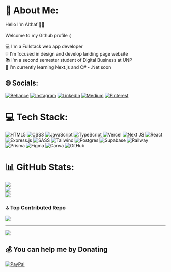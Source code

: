 # 💫 About Me:
Hello I'm Althaf 👋🏻<br><br>Welcome to my Github profile :) <br><br>💻 I'm a Fullstack web app developer  <br>💡 I'm focused in design and develop landing page website<br>📚 I'm a second semester student of Digital Business at UNP<br>🌱 I’m currently learning Next.js and C# - .Net soon


## 🌐 Socials:
[![Behance](https://img.shields.io/badge/Behance-1769ff?logo=behance&logoColor=white)](https://behance.net/AlthafMulya) [![Instagram](https://img.shields.io/badge/Instagram-%23E4405F.svg?logo=Instagram&logoColor=white)](https://instagram.com/@althafmly) [![LinkedIn](https://img.shields.io/badge/LinkedIn-%230077B5.svg?logo=linkedin&logoColor=white)](https://linkedin.com/in/MuhammadAlthafMulya) [![Medium](https://img.shields.io/badge/Medium-12100E?logo=medium&logoColor=white)](https://medium.com/@AlthafMulya) [![Pinterest](https://img.shields.io/badge/Pinterest-%23E60023.svg?logo=Pinterest&logoColor=white)](https://pinterest.com/shinee) 

# 💻 Tech Stack:
![HTML5](https://img.shields.io/badge/html5-%23E34F26.svg?style=for-the-badge&logo=html5&logoColor=white) ![CSS3](https://img.shields.io/badge/css3-%231572B6.svg?style=for-the-badge&logo=css3&logoColor=white) ![JavaScript](https://img.shields.io/badge/javascript-%23323330.svg?style=for-the-badge&logo=javascript&logoColor=%23F7DF1E) ![TypeScript](https://img.shields.io/badge/typescript-%23007ACC.svg?style=for-the-badge&logo=typescript&logoColor=white) ![Vercel](https://img.shields.io/badge/vercel-%23000000.svg?style=for-the-badge&logo=vercel&logoColor=white) ![Next JS](https://img.shields.io/badge/Next-black?style=for-the-badge&logo=next.js&logoColor=white) ![React](https://img.shields.io/badge/react-%2320232a.svg?style=for-the-badge&logo=react&logoColor=%2361DAFB) ![Express.js](https://img.shields.io/badge/express.js-%23404d59.svg?style=for-the-badge&logo=express&logoColor=%2361DAFB) ![SASS](https://img.shields.io/badge/SASS-hotpink.svg?style=for-the-badge&logo=SASS&logoColor=white) ![Tailwind](https://img.shields.io/badge/Tailwind-%2338B2AC.svg?style=for-the-badge&logo=tailwind-css&logoColor=white) ![Postgres](https://img.shields.io/badge/postgres-%23316192.svg?style=for-the-badge&logo=postgresql&logoColor=white) ![Supabase](https://img.shields.io/badge/Supabase-3ECF8E?style=for-the-badge&logo=supabase&logoColor=white) ![Railway](https://img.shields.io/badge/Railway-%230B0D0E.svg?style=for-the-badge&logo=railway&logoColor=white) ![Prisma](https://img.shields.io/badge/Prisma-3982CE?style=for-the-badge&logo=Prisma&logoColor=white) ![Figma](https://img.shields.io/badge/figma-%23F24E1E.svg?style=for-the-badge&logo=figma&logoColor=white) ![Canva](https://img.shields.io/badge/Canva-%2300C4CC.svg?style=for-the-badge&logo=Canva&logoColor=white) ![GitHub](https://img.shields.io/badge/github-%23121011.svg?style=for-the-badge&logo=github&logoColor=white)
# 📊 GitHub Stats:
![](https://github-readme-stats.vercel.app/api?username=Althaf671&theme=dracula&hide_border=true&include_all_commits=true&count_private=true)<br/>
![](https://nirzak-streak-stats.vercel.app/?user=Althaf671&theme=dracula&hide_border=true)<br/>
![](https://github-readme-stats.vercel.app/api/top-langs/?username=Althaf671&theme=dracula&hide_border=true&include_all_commits=true&count_private=true&layout=compact)

### 🔝 Top Contributed Repo
![](https://github-contributor-stats.vercel.app/api?username=Althaf671&limit=5&theme=gotham&combine_all_yearly_contributions=true)

---
[![](https://visitcount.itsvg.in/api?id=Althaf671&icon=0&color=2)](https://visitcount.itsvg.in)

  ## 💰 You can help me by Donating
  [![PayPal](https://img.shields.io/badge/PayPal-00457C?style=for-the-badge&logo=paypal&logoColor=white)](https://paypal.me/AlthafMulya) 

  
<!-- Proudly created with GPRM ( https://gprm.itsvg.in ) -->
